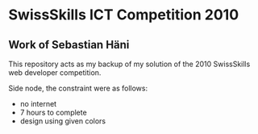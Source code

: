 # SwissSkills ICT Competition 2010
## Work of Sebastian Häni

This repository acts as my backup of my solution of the 2010 SwissSkills web developer competition. 

Side node, the constraint were as follows:

* no internet
* 7 hours to complete
* design using given colors
